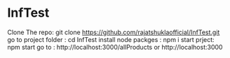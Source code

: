 # InfTest
Clone The repo: git clone https://github.com/rajatshuklaofficial/InfTest.git
go to project folder : cd InfTest
install node packges : npm i
start prject: npm start
go to : http://localhost:3000/allProducts or http://localhost:3000
